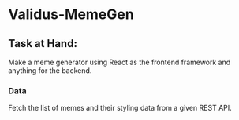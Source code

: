 # Validus-MemeGen


## Task at Hand:
Make a meme generator using React as the frontend framework and anything for the backend.
### Data
Fetch the list of memes and their styling data from a given REST API.
